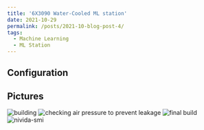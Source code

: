 ```yaml
---
title: '6X3090 Water-Cooled ML station'
date: 2021-10-29
permalink: /posts/2021-10-blog-post-4/
tags:
  - Machine Learning
  - ML Station
---
```



## Configuration


## Pictures
![building](../../images/blogs/IMG_1456.jpeg)
![checking air pressure to prevent leakage](../../images/blogs/IMG_1468.jpeg)
![final build](../../images/blogs/IMG_1467.jpeg)
![nivida-smi](../../images/blogs/IMG_1490.JPG)
